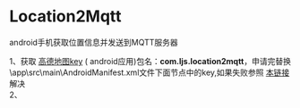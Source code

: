 # Location2Mqtt
android手机获取位置信息并发送到MQTT服务器

1、获取 [高德地图key](https://lbs.amap.com/api/android-location-sdk/guide/create-project/get-key) ( android应用)包名：**com.ljs.location2mqtt**，申请完替换\app\src\main\AndroidManifest.xml文件下面节点中的key,如果失败参照 [本链接](https://blog.csdn.net/m0_37471638/article/details/76849958) 解决  
<meta-data
            android:name="com.amap.api.v2.apikey"
            android:value="key" />
2、